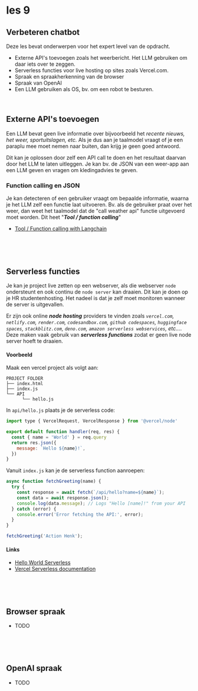 # les 9

## Verbeteren chatbot

Deze les bevat onderwerpen voor het expert level van de opdracht.

- Externe API's toevoegen zoals het weerbericht. Het LLM gebruiken om daar iets over te zeggen.
- Serverless functies voor live hosting op sites zoals Vercel.com.
- Spraak en spraakherkenning van de browser
- Spraak van OpenAI
- Een LLM gebruiken als OS, bv. om een robot te besturen.

<br>

## Externe API's toevoegen

Een LLM bevat geen live informatie over bijvoorbeeld het *recente nieuws, het weer, sportuitslagen, etc.* Als je dus aan je taalmodel vraagt of je een paraplu mee moet nemen naar buiten, dan krijg je geen goed antwoord.

Dit kan je oplossen door zelf een API call te doen en het resultaat daarvan door het LLM te laten uitleggen. Je kan bv. de JSON van een weer-app aan een LLM geven en vragen om kledingadvies te geven. 

### Function calling en JSON

Je kan detecteren of een gebruiker vraagt om bepaalde informatie, waarna je het LLM zelf een functie laat uitvoeren. Bv. als de gebruiker praat over het weer, dan weet het taalmodel dat de "call weather api" functie uitgevoerd moet worden. Dit heet "***Tool / function calling***"

- [Tool / Function calling with Langchain](https://js.langchain.com/docs/how_to/tool_calling/)

<br><br><br>

## Serverless functies

Je kan je project live zetten op een webserver, als die webserver `node` ondersteunt en ook continu de `node server` kan draaien. Dit kan je doen op je HR studentenhosting. Het nadeel is dat je zelf moet monitoren wanneer de server is uitgevallen.

Er zijn ook online ***node hosting*** providers te vinden zoals *`vercel.com`, `netlify.com`, `render.com`, `codesandbox.com`, `github codespaces`, `huggingface spaces`, `stackblitz.com`, `deno.com`, `amazon serverless webservices`, etc...*. Deze maken vaak gebruik van ***serverless functions*** zodat er geen live node server hoeft te draaien. 

#### Voorbeeld

Maak een vercel project als volgt aan:

```
PROJECT FOLDER
├── index.html
├── index.js
└── API
      └── hello.js
```
In `api/hello.js` plaats je de serverless code:

```js
import type { VercelRequest, VercelResponse } from '@vercel/node'

export default function handler(req, res) {
  const { name = 'World' } = req.query
  return res.json({
    message: `Hello ${name}!`,
  })
}
```
Vanuit `index.js` kan je de serverless function aanroepen:

```js
async function fetchGreeting(name) {
  try {
    const response = await fetch(`/api/hello?name=${name}`);
    const data = await response.json();
    console.log(data.message); // Logs "Hello [name]!" from your API
  } catch (error) {
    console.error('Error fetching the API:', error);
  }
}

fetchGreeting('Action Henk');
```

#### Links

- [Hello World Serverless](https://vercel.com/templates/other/nodejs-serverless-function-express)
- [Vercel Serverless documentation](https://vercel.com/docs/functions)

<br><br><br>

## Browser spraak

- TODO

<br><br><br>

## OpenAI spraak

- TODO
